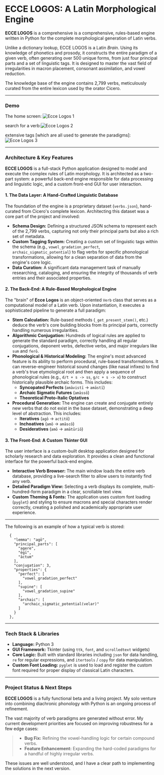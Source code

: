 # ECCE LOGOS: A Latin Morphological Engine

**ECCE LOGOS** is a comprehensive is a comprehensive, rules-based engine written in Python for the complete morphological generation of Latin verbs.

Unlike a dictionary lookup, ECCE LOGOS is a Latin *Brain*. Using its knowledge of phonetics and prosody, it constructs the entire paradigm of a given verb, often generating over 500 unique forms, from just four principal parts and a set of linguistic tags. It is designed to master the vast field of irregularities in macron placement, consonant assimilation, and vowel reduction.

The knowledge base of the engine contains 2,799 verbs, meticulously curated from the entire lexicon used by the orator Cicero.

---
### Demo

The home screen:
![Ecce Logos 1](https://github.com/user-attachments/assets/3edbae71-3408-49e6-b390-2cf49fb19d65)


search for a verb:![Ecce Logos 2](https://github.com/user-attachments/assets/dd7db9ba-9d7c-4743-b163-f34e0d2dff0e)


extensive tags [which are all used to generate the paradigms]: ![Ecce Logos 3](https://github.com/user-attachments/assets/40149e9d-fcf2-4e7d-8c91-7938b0c30c3f)


---
### Architecture & Key Features

**ECCE LOGOS** is a full-stack Python application designed to model and execute the complex rules of Latin morphology. It is architected as a two-part system: a powerful back-end engine responsible for data processing and linguistic logic, and a custom front-end GUI for user interaction.

#### 1. The Data Layer: A Hand-Crafted Linguistic Database

The foundation of the engine is a proprietary dataset (`verbs.json`), hand-curated from Cicero's complete lexicon. Architecting this dataset was a core part of the project and involved:

*   **Schema Design:** Defining a structured JSON schema to represent each of the 2,799 verbs, capturing not only their principal parts but also a rich set of metadata.
*   **Custom Tagging System:** Creating a custom set of linguistic tags within the schema (e.g., `vowel_gradation_perfect`, `archaic_sigmatic_potential`) to flag verbs for specific phonological transformations, allowing for a clean separation of data from the engine's core logic.
*   **Data Curation:** A significant data management task of manually researching, cataloging, and ensuring the integrity of thousands of verb entries and their associated properties.

#### 2. The Back-End: A Rule-Based Morphological Engine

The "brain" of **Ecce Logos** is an object-oriented `Verb` class that serves as a computational model of a Latin verb. Upon instantiation, it executes a sophisticated pipeline to generate a full paradigm:

*   **Stem Calculation:** Rule-based methods (`_get_present_stem()`, etc.) deduce the verb's core building blocks from its principal parts, correctly handling numerous irregularities.
*   **Algorithmic Conjugation:** Hundreds of logical rules are applied to generate the standard paradigm, correctly handling all regular conjugations, deponent verbs, defective verbs, and major irregulars like `sum` and `ferō`.
*   **Phonological & Historical Modeling:** The engine's most advanced feature is its ability to perform procedural, rule-based transformations. It can reverse-engineer historical sound changes (like nasal infixes) to find a verb's true etymological root and then apply a sequence of phonological rules (e.g., `d/t + s -> ss`, `g/c + s -> x`) to construct historically plausible archaic forms. This includes:
    *   **Syncopated Perfects** (`amāvistī` -> `amāstī`)
    *   **Archaic Sigmatic Futures** (`amāssō`)
    *   **Theoretical Proto-Italic Optatives**
*   **Procedural Generation:** The engine can create and conjugate entirely new verbs that do not exist in the base dataset, demonstrating a deep level of abstraction. This includes:
    *   **Iteratives** (`agō` -> `actitō`)
    *   **Inchoatives** (`amō` -> `amāscō`)
    *   **Desideratives** (`amō` -> `amātūriō`)

#### 3. The Front-End: A Custom Tkinter GUI

The user interface is a custom-built desktop application designed for scholarly research and data exploration. It provides a clean and functional interface for the powerful back-end engine.

*   **Interactive Verb Browser:** The main window loads the entire verb database, providing a live-search filter to allow users to instantly find any verb.
*   **Detailed Paradigm View:** Selecting a verb displays its complete, multi-hundred-form paradigm in a clear, scrollable text view.
*   **Custom Theming & Fonts:** The application uses custom font loading (`pyglet`) and styling to ensure macrons and special characters render correctly, creating a polished and academically appropriate user experience.

---

The following is an example of how a typical verb is stored:

```
  {
    "lemma": "agō",
    "principal_parts": [
      "agere",
      "ēgī",
      "āctum"
    ],
    "conjugation": 3,
    "properties": {
      "perfect": [
        "vowel_gradation_perfect"
      ],
      "supine": [
        "vowel_gradation_supine"
      ],
      "archaic": [
        "archaic_sigmatic_potential(velar)"
      ]
    }
  },
```

---

### Tech Stack & Libraries

*   **Language:** Python 3
*   **GUI Framework:** Tkinter (using `ttk`, `font`, and `scrolledtext` widgets)
*   **Core Logic:** Built with standard libraries including `json` for data handling, `re` for regular expressions, and `itertools` / `copy` for data manipulation.
*   **Custom Font Loading:** `pyglet` is used to load and register the custom font required for proper display of classical Latin characters.

---

### Project Status & Next Steps

**ECCE LOGOS** is a fully functional beta and a living project. My solo venture into combining diachronic phonology with Python is an ongoing process of refinement.

The vast majority of verb paradigms are generated without error. My current development priorities are focused on improving robustness for a few edge cases:

> - **Bug Fix:** Refining the vowel-handling logic for certain compound verbs.
> - **Feature Enhancement:** Expanding the hard-coded paradigms for a handful of highly irregular verbs.

These issues are well understood, and I have a clear path to implementing the solutions in the next version.

